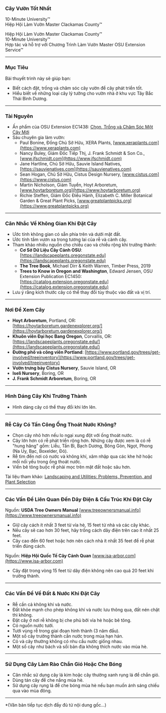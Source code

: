 ### Cây Vườn Tốt Nhất  
10-Minute University™  
Hiệp Hội Làm Vườn Master Clackamas County™  

Hiệp Hội Làm Vườn Master Clackamas County™  
10-Minute University™  
Hợp tác và hỗ trợ với Chương Trình Làm Vườn Master OSU Extension Service™  

---

### Mục Tiêu  
Bài thuyết trình này sẽ giúp bạn:  
- Biết cách đặt, trồng và chăm sóc cây vườn để cây phát triển tốt.  
- Hiểu biết về những loại cây lý tưởng cho vườn nhà ở khu vực Tây Bắc Thái Bình Dương.  

---

### Tài Nguyên  
- Ấn phẩm của OSU Extension EC1438: [Chọn, Trồng và Chăm Sóc Một Cây Mới](https://catalog.extension.oregonstate.edu/ec1438)  
- Sáu chuyên gia làm vườn:  
  - Paul Bonine, Đồng Chủ Sở Hữu, XERA Plants, [www.xeraplants.com](https://www.xeraplants.com)  
  - Nancy Buley, Giám Đốc Tiếp Thị, J. Frank Schmidt & Son Co., [www.jfschmidt.com](https://www.jfschmidt.com)  
  - Jane Hartline, Chủ Sở Hữu, Sauvie Island Natives, [https://sauvienatives.com](https://sauvienatives.com)  
  - Sean Hogan, Chủ Sở Hữu, Cistus Design Nursery, [www.cistus.com](https://www.cistus.com)  
  - Martin Nicholson, Giám Tuyển, Hoyt Arboretum, [www.hoytarboretum.org](https://www.hoytarboretum.org)  
  - Richie Steffen, Giám Đốc Điều Hành, Elizabeth C. Miller Botanical Garden & Great Plant Picks, [www.greatplantpicks.org](https://www.greatplantpicks.org)  

---

### Cân Nhắc Về Không Gian Khi Đặt Cây  
- Ước tính không gian có sẵn phía trên và dưới mặt đất.  
- Ước tính tầm vươn xa trong tương lai của rễ và cành cây.  
- Tham khảo nhiều nguồn cho chiều cao và chiều rộng khi trưởng thành:  
  - **Cơ Sở Dữ Liệu Cây Cảnh OSU**: [https://landscapeplants.oregonstate.edu](https://landscapeplants.oregonstate.edu)  
  - **The Tree Book**, Michael Dirr & Keith Warren, Timber Press, 2019  
  - **Trees to Know in Oregon and Washington**, Edward Jensen, OSU Extension Publication EC1450: [https://catalog.extension.oregonstate.edu](https://catalog.extension.oregonstate.edu)  
- Lưu ý rằng kích thước cây có thể thay đổi tùy thuộc vào đất và vị trí.  

---

### Nơi Để Xem Cây  
- **Hoyt Arboretum**, Portland, OR: [https://hoytarboretum.gardenexplorer.org/](https://hoytarboretum.gardenexplorer.org/)  
- **Khuôn viên Đại học Bang Oregon**, Corvallis, OR: [https://landscapeplants.oregonstate.edu/](https://landscapeplants.oregonstate.edu/)  
- **Đường phố và công viên Portland**: [https://www.portland.gov/trees/get-involved/treeinventory](https://www.portland.gov/trees/get-involved/treeinventory)  
- **Vườn trưng bày Cistus Nursery**, Sauvie Island, OR  
- **Iseli Nursery**, Boring, OR  
- **J. Frank Schmidt Arboretum**, Boring, OR  

---

### Hình Dáng Cây Khi Trưởng Thành  
- Hình dáng cây có thể thay đổi khi lớn lên.  

---

### Rễ Cây Có Tấn Công Ống Thoát Nước Không?  
- Chọn cây nhỏ hơn nếu lo ngại xung đột với ống thoát nước.  
- Cây lớn hơn có rễ phát triển rộng hơn. Những cây được xem là có rễ "hung hăng" gồm: Liễu, Tần Bì, Bạch Dương, Bông Gòn, Ngọt, Phong (Na Uy, Bạc, Boxelder, Đỏ).  
- Rễ tìm đến nơi có nước và không khí, xâm nhập qua các khe hở hoặc mối nối yếu trong ống thoát nước.  
- Viền bê tông buộc rễ phải mọc trên mặt đất hoặc sâu hơn.  

Tài liệu tham khảo: [Landscaping and Utilities: Problems, Prevention, and Plant Selection](https://www.extension.uidaho.edu/publishing/pdf/CIS/CIS0991.pdf)  

---

### Các Vấn Đề Liên Quan Đến Dây Điện & Cấu Trúc Khi Đặt Cây  
Nguồn: **USDA Tree Owners Manual** [www.treeownersmanual.info](https://www.treeownersmanual.info)  
- Giữ cây cách ít nhất 3 feet từ vỉa hè, 15 feet từ nhà và các cây khác.  
- Nếu cây sẽ cao hơn 30 feet, hãy trồng cách dây điện trên cao ít nhất 25 feet.  
- Cây cao đến 60 feet hoặc hơn nên cách nhà ít nhất 35 feet để rễ phát triển đúng cách.  

Nguồn: **Hiệp Hội Quốc Tế Cây Cảnh Quan** [www.isa-arbor.com](https://www.isa-arbor.com)  
- Cây đặt trong vòng 15 feet từ dây điện không nên cao quá 20 feet khi trưởng thành.  

---

### Các Vấn Đề Về Đất & Nước Khi Đặt Cây  
- Rễ cần cả không khí và nước.  
- Đất khỏe mạnh cho phép không khí và nước lưu thông qua, đất nén chặt thì không.  
- Đặt cây ở nơi rễ không bị che phủ bởi vỉa hè hoặc bê tông.  
- Có nguồn nước tưới.  
- Tưới vùng rễ trong giai đoạn hình thành (3 năm đầu).  
- Một số cây trưởng thành cần nước trong mùa hạn hán.  
- Cỏ và cây thường không có nhu cầu nước giống nhau.  
- Một số cây như bách và sồi bản địa không thích nước vào mùa hè.  

---

### Sử Dụng Cây Làm Rào Chắn Gió Hoặc Che Bóng  
- Cân nhắc sử dụng cây lá kim hoặc cây thường xanh rụng lá để chắn gió.  
- Dùng tán cây để che nắng mùa hè.  
- Sử dụng cây rụng lá để che bóng mùa hè nếu bạn muốn ánh sáng chiếu qua vào mùa đông.  

---

*(Văn bản tiếp tục dịch đầy đủ từ nội dung gốc...)